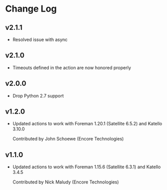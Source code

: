 # Change Log

## v2.1.1

* Resolved issue with async

## v2.1.0

* Timeouts defined in the action are now honored properly

## v2.0.0

* Drop Python 2.7 support

## v1.2.0

* Updated actions to work with Foreman 1.20.1 (Satellite 6.5.2) and Katello 3.10.0

  Contributed by John Schoewe (Encore Technologies)

## v1.1.0

* Updated actions to work with Foreman 1.15.6 (Satellite 6.3.1) and Katello 3.4.5

  Contributed by Nick Maludy (Encore Technologies)
